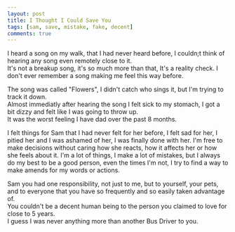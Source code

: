 ```yaml
---
layout: post
title: I Thought I Could Save You
tags: [sam, save, mistake, fake, decent]
comments: true
---
```

I heard a song on my walk, that I had never heard before, I couldn;t think of hearing any song even remotely close to it.   
It's not a breakup song, it's so much more than that, It's a reality check. I don't ever remember a song making me feel this way before.   

The song was called "Flowers", I didn't catch who sings it, but I'm trying to track it down.     
Almost immediatly after hearing the song I felt sick to my stomach, I got a bit dizzy and felt like I was going to throw up.    
It was the worst feeling I have dad over the past 8 months.   
      
I felt things for Sam that I had never felt for her before, I felt sad for her, I pitied her and I was ashamed of her, I was finally done with her. I'm free to make decisions without caring how she reacts, how it affects her or how she feels about it. I'm a lot of things, I make a lot of mistakes, but I always do my best to be a good person, even the times I'm not, I try to find a way to make amends for my words or actions.   

Sam you had one responsibility, not just to me, but to yourself, your pets,    
and to everyone that you have so frequently and so easily taken advantage of.        
You couldn't be a decent human being to the person you claimed to love for close to 5 years.    
I guess I was never anything more than another Bus Driver to you.    